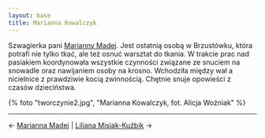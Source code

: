 ```yaml
---
layout: base
title: Marianna Kowalczyk
---
```


Szwagierka pani [Marianny Madej](/marianna-madej/#main). Jest ostatnią osobą w Brzustówku, która potrafi nie tylko tkać, ale też osnuć warsztat do tkania. W trakcie prac nad pasiakiem koordynowała wszystkie czynności związane ze snuciem na snowadle oraz nawijaniem osoby na krosno. Wchodziła między wał a nicielnice z prawdziwie kocią zwinnością. Chętnie snuje opowieści z czasów dzieciństwa.

{% foto "tworczynie2.jpg", "Marianna Kowalczyk, fot. Alicja Woźniak" %}

---

← [Marianna Madej](/marianna-madej/#main) | [Liliana Misiak-Kuźbik](/liliana-misiak-kuzbik/#main) →